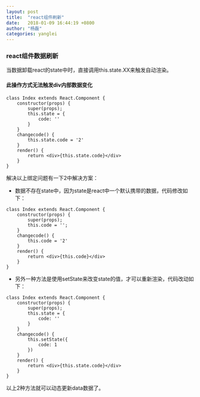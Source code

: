 ```yaml
---
layout: post
title:  "react组件刷新"
date:   2018-01-09 16:44:19 +0800
author: "杨磊"
categories: yanglei
---
```


### react组件数据刷新

当数据卸载react的state中时，直接调用this.state.XX来触发自动渲染。

#### 此操作方式无法触发div内部数据变化
```
class Index extends React.Component {
    constructor(props) {
        super(props);
        this.state = {
            code: ''
        }
    }
    changecode() {
        this.state.code = '2'
    }
    render() {
        return <div>{this.state.code}</div>
    }
}
```
解决以上绑定问题有一下2中解决方案：

- 数据不存在state中，因为state是react中一个默认携带的数据，代码修改如下：

```
class Index extends React.Component {
    constructor(props) {
        super(props);
        this.code = '';
    }
    changecode() {
        this.code = '2'
    }
    render() {
        return <div>{this.code}</div>
    }
}
```
- 另外一种方法是使用setState来改变state的值，才可以重新渲染，代码改动如下：
```
class Index extends React.Component {
    constructor(props) {
        super(props);
        this.state = {
            code: ''
        }
    }
    changecode() {
        this.setState({
            code: 1
        })
    }
    render() {
        return <div>{this.state.code}</div>
    }
}
```

以上2种方法就可以动态更新data数据了。
